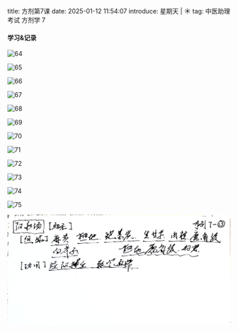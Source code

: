 title: 方剂第7课
date: 2025-01-12 11:54:07
introduce: 星期天 | ☀️
tag: 中医助理考试 方剂学 7

#### 学习&记录

![64](/static/img/2025/01/12/64.jpg)

![65](/static/img/2025/01/12/65.jpg)

![66](/static/img/2025/01/12/66.jpg)

![67](/static/img/2025/01/12/67.jpg)

![68](/static/img/2025/01/12/68.jpg)

![69](/static/img/2025/01/12/69.jpg)

![70](/static/img/2025/01/12/70.jpg)

![71](/static/img/2025/01/12/71.jpg)

![72](/static/img/2025/01/12/72.jpg)

![73](/static/img/2025/01/12/73.jpg)

![74](/static/img/2025/01/12/74.jpg)

![75](/static/img/2025/01/12/75.jpg)

![76](/static/img/2025/01/12/76.jpg)

